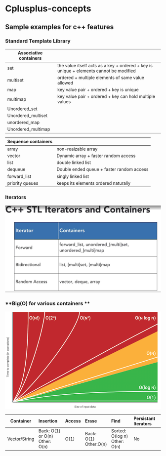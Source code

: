 # Cplusplus-concepts

## Sample examples for c++ features

### Standard Template Library

|**Associative containers**||
|------|:-----------------
|set   | the value itself acts as a key  + ordered + key is unique + elements cannot be modified
|multiset| ordered + multiple elements of same value allowed
|map| key value pair + ordered + key is unique
|multimap| key value pair + ordered + key can hold multiple values
|Unordered_set|
|Unordered_multiset|
|unordered_map|
|Unordered_multimap|



| **Sequence containers**||
|---------|:---------------
|array | non-reaizable array
|vector| Dynamic array + faster random access
|list| double linked list
|dequeue| Double ended queue + faster random access
|forward_list| singly linked list|
|priority queues| keeps its elements ordered naturally



### **Iterators**
 ![](iterators.jpg)


 
 ### **Big(O) for various containers **

 ![](graph.png)

 | **Container**|**Insertion**|**Access**|**Erase**|**Find**|**Persistant Iterators**
 |---------|:---------------|:---|:----|:----|:----
 |Vector/String| Back: O(1) or O(n) <br> Other: O(n)|O(1)|Back: O(1) <br> Other:O(n)| Sorted: O(log n) <br> Other: O(n) | No
